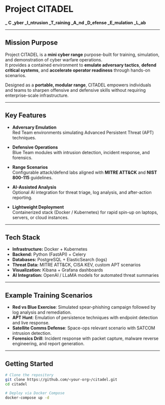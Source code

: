 # Project CITADEL  
**_ C _yber _I_ntrusion _T_raining _A_nd _D_efense _E_mulation _L_ab**

---

## Mission Purpose
Project CITADEL is a **mini cyber range** purpose-built for training, simulation, and demonstration of cyber warfare operations.  
It provides a contained environment to **emulate adversary tactics**, **defend critical systems**, and **accelerate operator readiness** through hands-on scenarios.  

Designed as a **portable, modular range**, CITADEL empowers individuals and teams to sharpen offensive and defensive skills without requiring enterprise-scale infrastructure.

---

## Key Features
- **Adversary Emulation**  
  Red Team environments simulating Advanced Persistent Threat (APT) techniques.  

- **Defensive Operations**  
  Blue Team modules with intrusion detection, incident response, and forensics.  

- **Range Scenarios**  
  Configurable attack/defend labs aligned with **MITRE ATT&CK** and **NIST 800-115** guidelines.  

- **AI-Assisted Analysis**  
  Optional AI integration for threat triage, log analysis, and after-action reporting.  

- **Lightweight Deployment**  
  Containerized stack (Docker / Kubernetes) for rapid spin-up on laptops, servers, or cloud instances.  

---

## Tech Stack
- **Infrastructure:** Docker + Kubernetes  
- **Backend:** Python (FastAPI) + Celery  
- **Databases:** PostgreSQL + ElasticSearch (logs)  
- **Threat Data:** MITRE ATT&CK, CISA KEV, custom APT scenarios  
- **Visualization:** Kibana + Grafana dashboards  
- **AI Integration:** OpenAI / LLaMA models for automated threat summaries  

---

## Example Training Scenarios
- **Red vs Blue Exercise**: Simulated spear-phishing campaign followed by log analysis and remediation.  
- **APT Hunt**: Emulation of persistence techniques with endpoint detection and live response.  
- **Satellite Comms Defense**: Space-ops relevant scenario with SATCOM intrusion detection.  
- **Forensics Drill**: Incident response with packet capture, malware reverse engineering, and report generation.  

---

## Getting Started
```bash
# Clone the repository
git clone https://github.com/<your-org>/citadel.git
cd citadel

# Deploy via Docker Compose
docker-compose up -d
